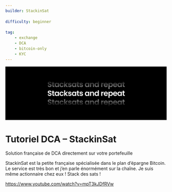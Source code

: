 ```yaml
---
builder: StackinSat

difficulty: beginner 

tag: 
    - exchange
    - DCA
    - bitcoin-only
    - KYC
---
```

![cover](assets/0.jpeg)


# Tutoriel DCA – StackinSat

Solution française de DCA directement sur votre portefeuille

StackinSat est la petite française spécialisée dans le plan d’épargne Bitcoin. Le service est très bon et j’en parle énormément sur la chaîne. Je suis même actionnaire chez eux !
Stack des sats !

https://www.youtube.com/watch?v=mpT3kJDfRVw